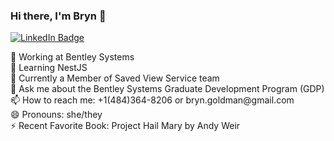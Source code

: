 ### Hi there, I'm Bryn 👋
<div id="badges">
  <a href="https://www.linkedin.com/in/bryn-goldman-penn-state" target="_blank">
    <img src="https://img.shields.io/badge/LinkedIn-blue?style=for-the-badge&logo=linkedin&logoColor=white" alt="LinkedIn Badge"/>
  </a>
</div>
<div>
<p>
🔭 Working at Bentley Systems<br>
🌱 Learning NestJS<br>
👯 Currently a Member of Saved View Service team<br>
💬 Ask me about the Bentley Systems Graduate Development Program (GDP)<br>
📫 How to reach me: +1(484)364-8206 or bryn.goldman@gmail.com<br>
😄 Pronouns: she/they<br>
⚡ Recent Favorite Book: Project Hail Mary by Andy Weir<br>  
</p>
</div>

<!--
**bryngoldman/bryngoldman** is a ✨ _special_ ✨ repository because its `README.md` (this file) appears on your GitHub profile.

Here are some ideas to get you started:

- 🔭 I’m currently working on ...
- 🌱 I’m currently learning ...
- 👯 I’m looking to collaborate on ...
- 🤔 I’m looking for help with ...
- 💬 Ask me about ...
- 📫 How to reach me: ...
- 😄 Pronouns: ...
- ⚡ Fun fact: ...
-->
